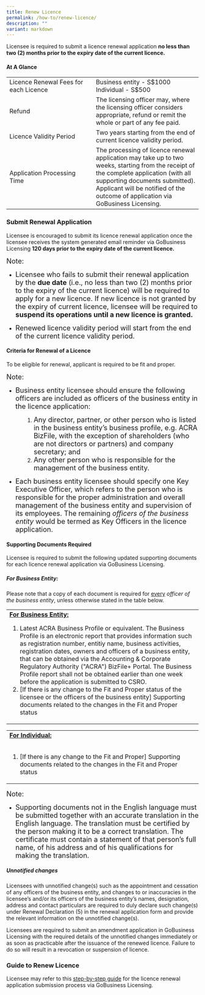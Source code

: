 ```yaml
---
title: Renew Licence
permalink: /how-to/renew-licence/
description: ""
variant: markdown
---
```

Licensee is required to submit a licence renewal application <b>no less than two (2) months prior  to the expiry date of the current licence.</b> 

#### At A Glance
<table class="table-v">
  <tbody><tr>
    <td width="45%">Licence Renewal Fees for each Licence</td>
			<td width="55%">Business entity - S$1000<br>Individual - S$500<br></td>
  </tr>
  <tr>
    <td>Refund</td>
    <td>The licensing officer may, where the licensing officer considers appropriate, refund or remit the whole or part of any fee paid.</td>
  </tr>
  <tr>
    <td>Licence Validity Period</td>
    <td>Two years starting from the end of current licence validity period.</td>
  </tr>
    <tr><td>Application Processing Time</td>
    <td>The processing of licence renewal application may take up to two weeks, starting from the receipt of the complete application (with all supporting documents submitted). Applicant will be notified of the outcome of application via GoBusiness Licensing.</td>
</tr></tbody></table>

### Submit Renewal Application

Licensee is encouraged to submit its licence renewal application once the licensee receives the system generated email reminder via GoBusiness Licensing <b>120 days prior  to the expiry date of the current licence.</b> 

<font size="4.5">Note:</font>
<ul><li><font size="4.5">Licensee who fails to submit their renewal application by the <b>due date</b> (i.e., no less than two (2) months prior to the expiry of the current licence) will be required to apply for a new licence. If new licence is not granted by the expiry of current licence, licensee will be required to <b>suspend its operations until a new licence is granted.</b></font></li></ul>
<ul><li><font size="4.5">Renewed licence validity period will start from the end of the current licence validity period.</font></li></ul>

#### Criteria for Renewal of a Licence 
To be eligible for renewal, applicant is required to be fit and proper.

<font size="4.5">Note:</font>
	
<ul><li><font size="4.5">Business entity licensee should ensure the following officers are included as officers of the business entity in the licence application:</font></li></ul>
<ol><ol><ol><li><font size="4.5">Any director, partner, or other person who is listed in the business entity’s business profile, e.g. ACRA BizFile, with the exception of shareholders (who are not directors or partners) and company secretary; and</font></li>
<li><font size="4.5">Any other person who is responsible for the management of the business entity.</font></li></ol></ol></ol>
<ul><li><font size="4.5">Each business entity licensee should specify one Key Executive Officer, which refers to the person who is responsible for the proper administration and overall management of the business entity and supervision of its employees. The remaining <i>officers of the business entity</i> would be termed as Key Officers in the licence application.</font></li></ul>

#### Supporting Documents Required
Licensee is required to submit the following updated supporting documents for each licence renewal application via GoBusiness Licensing.

##### For Business Entity:

Please note that a copy of each document is required for <u>every</u> <i>officer of the business entity</i>, unless otherwise stated in the table below.
 
<table class="table-h">
	<tbody><tr>
	<td><b><u>For Business Entity:</u></b>
<br>

<ol>
<li>Latest ACRA Business Profile or equivalent. The Business Profile is an electronic report that provides information such as registration number, entitiy name, business activities, registration dates, owners and officers of a business entity, that can be obtained via the Accounting &amp; Corporate Regulatory Authority ("ACRA") BizFile+ Portal. The Business Profile report shall not be obtained earlier than one week before the application is submitted to CSRO.</li>

<li>[If there is any change to the Fit and Proper status of the licensee or the officers of the business entity] Supporting documents related to the changes in the Fit and Proper status</li>
	</ol>
		</td></tr></tbody></table>
	
<table class="table-h">
	<tbody><tr>
	<td><b><u>For Individual:</u></b>
	<br><br>			
<ol>
		<li>[If there is any change to the Fit and Proper] Supporting documents related to the changes in the Fit and Proper status</li>
	</ol>
		</td></tr></tbody></table>

 <font size="4.5">Note:</font>
 <ul><li><font size="4.5">Supporting documents not in the English language must be submitted together with an accurate translation in the English language. The translation must be certified by the person making it to be a correct translation. The certificate must contain a statement of that person’s full name, of his address and of his qualifications for making the translation.</font></li></ul>

##### Unnotified changes<br>
Licensees with unnotified change(s) such as the appointment and cessation of any officers of the business entity, and changes to or inaccuracies in the licensee’s and/or its officers of the business entity’s names, designation, address and contact particulars are required to duly declare such change(s) under Renewal Declaration (5) in the renewal application form and provide the relevant information on the unnotified change(s). <br>

Licensees are required to submit an amendment application in GoBusiness Licensing with the required details of the unnotified changes immediately or as soon as practicable after the issuance of the renewed licence. Failure to do so will result in a revocation or suspension of licence.
 
### Guide to Renew Licence
Licensee may refer to this <a href="https://www.gobusiness.gov.sg/dashboard-faqs/apply-new-licences/">step-by-step guide</a> for the licence renewal application submission process via GoBusiness Licensing.